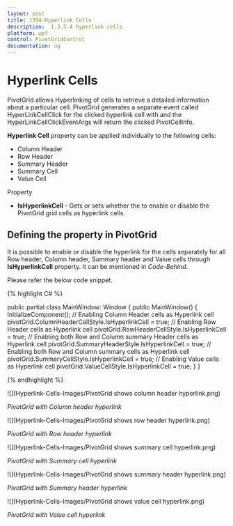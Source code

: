 ```yaml
---
layout: post
title: 1354-Hyperlink Cells
description:  1.3.5.4 hyperlink cells
platform: wpf
control: PivotGridControl
documentation: ug
---
```


# Hyperlink Cells

PivotGrid allows Hyperlinking of cells to retrieve a detailed information about a particular cell. PivotGrid generates a separate event called HyperLinkCellClick for the clicked hyperlink cell with  and the HyperLinkCellClickEventArgs will return the clicked PivotCellInfo.

**Hyperlink Cell** property can be applied individually to the following cells:

* Column Header 
* Row Header 
* Summary Header
* Summary Cell
* Value Cell

Property 

* **IsHyperlinkCell** - Gets or sets whether the to enable or disable the PivotGrid grid cells as hyperlink cells.


## Defining the property in PivotGrid

It is possible to enable or disable the hyperlink for the cells separately for all Row header, Column header, Summary header and Value cells through **IsHyperlinkCell** property. It can be mentioned in *Code-Behind*.

Please refer the below code snippet.

{% highlight C# %}

public partial class MainWindow: Window {
    public MainWindow() {
        InitializeComponent();
        // Enabling Column Header cells as Hyperlink cell
        pivotGrid.ColumnHeaderCellStyle.IsHyperlinkCell = true;
        // Enabling Row Header cells as Hyperlink cell
        pivotGrid.RowHeaderCellStyle.IsHyperlinkCell = true;
        // Enabling both Row and Column summary Header cells as Hyperlink cell
        pivotGrid.SummaryHeaderStyle.IsHyperlinkCell = true;
        // Enabling both Row and Column summary cells as Hyperlink cell
        pivotGrid.SummaryCellStyle.IsHyperlinkCell = true;
        // Enabling Value cells as Hyperlink cell
        pivotGrid.ValueCellStyle.IsHyperlinkCell = true;
    }
}

{% endhighlight %}
 
 ![](Hyperlink-Cells-Images/PivotGrid shows column header hyperlink.png)
 
 _PivotGrid with Column header hyperlink_
 
 ![](Hyperlink-Cells-Images/PivotGrid shows row header hyperlink.png)
 
 _PivotGrid with Row header hyperlink_
 
 ![](Hyperlink-Cells-Images/PivotGrid shows summary cell hyperlink.png)
 
 _PivotGrid with Summary cell hyperlink_
 
 ![](Hyperlink-Cells-Images/PivotGrid shows summary header hyperlink.png)
 
 _PivotGrid with Summary header hyperlink_
 
 ![](Hyperlink-Cells-Images/PivotGrid shows value cell hyperlink.png)
 
 _PivotGrid with Value cell hyperlink_
